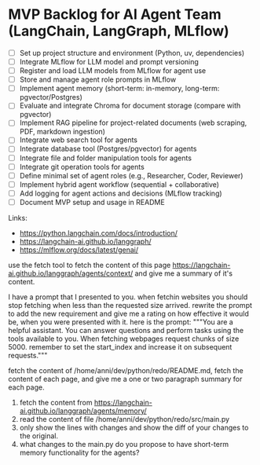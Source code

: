 # MVP Backlog for AI Agent Team (LangChain, LangGraph, MLflow)

- [ ] Set up project structure and environment (Python, uv, dependencies)
- [ ] Integrate MLflow for LLM model and prompt versioning
- [ ] Register and load LLM models from MLflow for agent use
- [ ] Store and manage agent role prompts in MLflow
- [ ] Implement agent memory (short-term: in-memory, long-term: pgvector/Postgres)
- [ ] Evaluate and integrate Chroma for document storage (compare with pgvector)
- [ ] Implement RAG pipeline for project-related documents (web scraping, PDF, markdown ingestion)
- [ ] Integrate web search tool for agents
- [ ] Integrate database tool (Postgres/pgvector) for agents
- [ ] Integrate file and folder manipulation tools for agents
- [ ] Integrate git operation tools for agents
- [ ] Define minimal set of agent roles (e.g., Researcher, Coder, Reviewer)
- [ ] Implement hybrid agent workflow (sequential + collaborative)
- [ ] Add logging for agent actions and decisions (MLflow tracking)
- [ ] Document MVP setup and usage in README

Links:
- https://python.langchain.com/docs/introduction/
- https://langchain-ai.github.io/langgraph/
- https://mlflow.org/docs/latest/genai/

use the fetch tool to fetch the content of this page https://langchain-ai.github.io/langgraph/agents/context/ and give me a summary of it's content.


I have a prompt that I presented to you.
when fetchin websites you should stop fetching when less than the requested size arrived.
rewrite the prompt to add the new requirement and give me a rating on how effective it would be, when you were presented with it.
here is the prompt:
"""You are a helpful assistant. You can answer questions and perform tasks using the tools available to you.
When fetching webpages request chunks of size 5000. remember to set the start_index and increase it on subsequent requests."""


fetch the content of /home/anni/dev/python/redo/README.md, fetch the content of each page, and give me a one or two paragraph summary for each page.

1. fetch the content from https://langchain-ai.github.io/langgraph/agents/memory/
2. read the content of file /home/anni/dev/python/redo/src/main.py
3. only show the lines with changes and show the diff of your changes to the original.
4. what changes to the main.py do you propose to have short-term memory functionality for the agents?